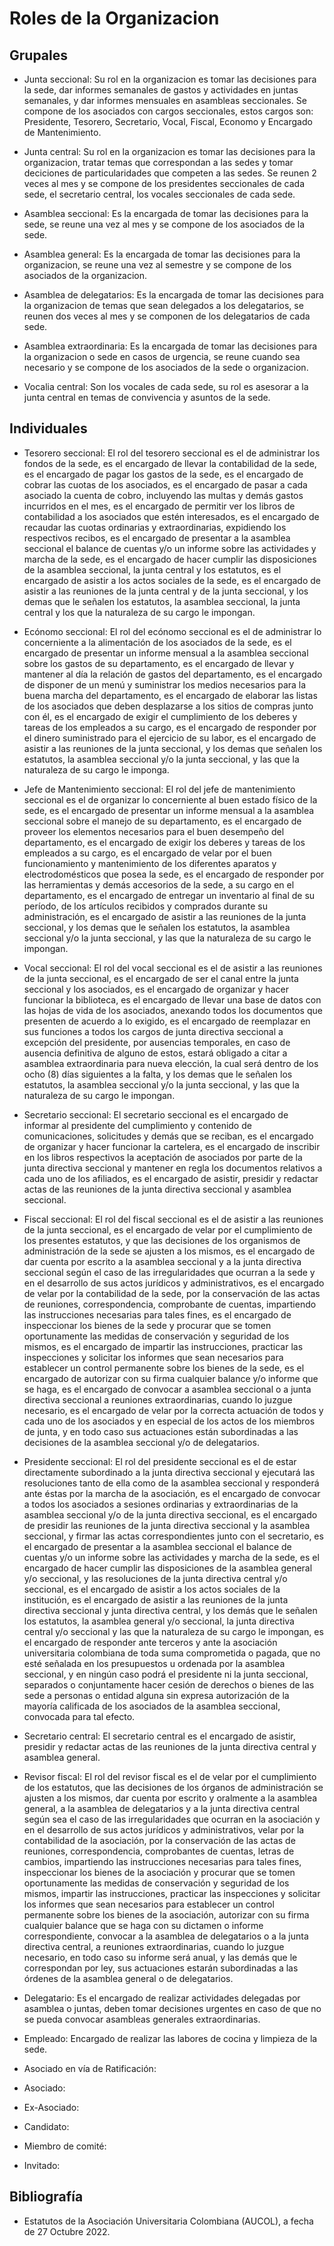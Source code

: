# Roles de la Organizacion

## Grupales 

- Junta seccional: Su rol en la organizacion es tomar las decisiones para la sede, dar informes semanales de gastos y actividades en juntas semanales, y dar informes mensuales en asambleas seccionales. Se compone de los asociados con cargos seccionales, estos cargos son: Presidente, Tesorero, Secretario, Vocal, Fiscal, Economo y Encargado de Mantenimiento. 

- Junta central: Su rol en la organizacion es tomar las decisiones para la organizacion, tratar temas que correspondan a las sedes y tomar deciciones de particularidades que competen a las sedes.  Se reunen 2 veces al mes y se compone de los presidentes seccionales de cada sede, el secretario central, los vocales seccionales de cada sede.

- Asamblea seccional: Es la encargada de tomar las decisiones para la sede, se reune una vez al mes y se compone de los asociados de la sede.

- Asamblea general: Es la encargada de tomar las decisiones para la organizacion, se reune una vez al semestre y se compone de los asociados de la organizacion.

- Asamblea de delegatarios: Es la encargada de tomar las decisiones para la organizacion de temas que sean delegados a los delegatarios, se reunen dos veces al mes y se componen de los delegatarios de cada sede.

- Asamblea extraordinaria: Es la encargada de tomar las decisiones para la organizacion o sede en casos de urgencia, se reune cuando sea necesario y se compone de los asociados de la sede o organizacion.

- Vocalia central: Son los vocales de cada sede, su rol es asesorar a la junta central en temas de convivencia y asuntos de la sede.

## Individuales 

- Tesorero seccional: El rol del tesorero seccional es el de administrar los fondos de la sede, es el encargado de llevar la contabilidad de la sede, es el encargado de pagar los gastos de la sede, es el encargado de cobrar las cuotas de los asociados, es el encargado de pasar a cada asociado la cuenta de cobro, incluyendo las multas y demás gastos incurridos en el mes, es el encargado de permitir ver los libros de contabilidad a los asociados que estén interesados, es el encargado de recaudar las cuotas ordinarias y extraordinarias, expidiendo los respectivos recibos, es el encargado de presentar a la asamblea seccional el balance de cuentas y/o un informe sobre las actividades y marcha de la sede, es el encargado de hacer cumplir las disposiciones de la asamblea seccional, la junta central y los estatutos, es el encargado de asistir a los actos sociales de la sede, es el encargado de asistir a las reuniones de la junta central y de la junta seccional, y los demas que le señalen los estatutos, la asamblea seccional, la junta central y los que la naturaleza de su cargo le impongan.

- Ecónomo seccional: El rol del ecónomo seccional es el de administrar lo concerniente a la alimentación de los asociados de la sede, es el encargado de presentar un informe mensual a la asamblea seccional sobre los gastos de su departamento, es el encargado de llevar y mantener al día la relación de gastos del departamento, es el encargado de disponer de un menú y suministrar los medios necesarios para la buena marcha del departamento, es el encargado de elaborar las listas de los asociados que deben desplazarse a los sitios de compras junto con él, es el encargado de exigir el cumplimiento de los deberes y tareas de los empleados a su cargo, es el encargado de responder por el dinero suministrado para el ejercicio de su labor, es el encargado de asistir a las reuniones de la junta seccional, y los demas que señalen los estatutos, la asamblea seccional y/o la junta seccional, y las que la naturaleza de su cargo le imponga.

- Jefe de Mantenimiento seccional: El rol del jefe de mantenimiento seccional es el de organizar lo concerniente al buen estado físico de la sede, es el encargado de presentar un informe mensual a la asamblea seccional sobre el manejo de su departamento, es el encargado de proveer los elementos necesarios para el buen desempeño del departamento, es el encargado de exigir los deberes y tareas de los empleados a su cargo, es el encargado de velar por el buen funcionamiento y mantenimiento de los diferentes aparatos y electrodomésticos que posea la sede, es el encargado de responder por las herramientas y demás accesorios de la sede, a su cargo en el departamento, es el encargado de entregar un inventario al final de su período, de los artículos recibidos y comprados durante su administración, es el encargado de asistir a las reuniones de la junta seccional, y los demas que le señalen los estatutos, la asamblea seccional y/o la junta seccional, y las que la naturaleza de su cargo le impongan.

- Vocal seccional: El rol del vocal seccional es el de asistir a las reuniones de la junta seccional, es el encargado de ser el canal entre la junta seccional y los asociados, es el encargado de organizar y hacer funcionar la biblioteca, es el encargado de llevar una base de datos con las hojas de vida de los asociados, anexando todos los documentos que presenten de acuerdo a lo exigido, es el encargado de reemplazar en sus funciones a todos los cargos de junta directiva seccional a excepción del presidente, por ausencias temporales, en caso de ausencia definitiva de alguno de estos, estará obligado a citar a asamblea extraordinaria para nueva elección, la cual será dentro de los ocho (8) días siguientes a la falta, y los demas que le señalen los estatutos, la asamblea seccional y/o la junta seccional, y las que la naturaleza de su cargo le impongan.

- Secretario seccional: El secretario seccional es el encargado de informar al presidente del cumplimiento y contenido de comunicaciones, solicitudes y demás que se reciban, es el encargado de organizar y hacer funcionar la cartelera, es el encargado de inscribir en los libros respectivos la aceptación de asociados por parte de la junta directiva seccional y mantener en regla los documentos relativos a cada uno de los afiliados, es el encargado de asistir, presidir y redactar actas de las reuniones de la junta directiva seccional y asamblea seccional.

- Fiscal seccional: El rol del fiscal seccional es el de asistir a las reuniones de la junta seccional, es el encargado de velar por el cumplimiento de los presentes estatutos, y que las decisiones de los organismos de administración de la sede se ajusten a los mismos, es el encargado de dar cuenta por escrito a la asamblea seccional y a la junta directiva seccional según el caso de las irregularidades que ocurran a la sede y en el desarrollo de sus actos jurídicos y administrativos, es el encargado de velar por la contabilidad de la sede, por la conservación de las actas de reuniones, correspondencia, comprobante de cuentas, impartiendo las instrucciones necesarias para tales fines, es el encargado de inspeccionar los bienes de la sede y procurar que se tomen oportunamente las medidas de conservación y seguridad de los mismos, es el encargado de impartir las instrucciones, practicar las inspecciones y solicitar los informes que sean necesarios para establecer un control permanente sobre los bienes de la sede, es el encargado de autorizar con su firma cualquier balance y/o informe que se haga, es el encargado de convocar a asamblea seccional o a junta directiva seccional a reuniones extraordinarias, cuando lo juzgue necesario, es el encargado de velar por la correcta actuación de todos y cada uno de los asociados y en especial de los actos de los miembros de junta, y en todo caso sus actuaciones están subordinadas a las decisiones de la asamblea seccional y/o de delegatarios.

- Presidente seccional: El rol del presidente seccional es el de estar directamente subordinado a la junta directiva seccional y ejecutará las resoluciones tanto de ella como de la asamblea seccional y responderá ante éstas por la marcha de la asociación, es el encargado de convocar a todos los asociados a sesiones ordinarias y extraordinarias de la asamblea seccional y/o de la junta directiva seccional, es el encargado de presidir las reuniones de la junta directiva seccional y la asamblea seccional, y firmar las actas correspondientes junto con el secretario, es el encargado de presentar a la asamblea seccional el balance de cuentas y/o un informe sobre las actividades y marcha de la sede, es el encargado de hacer cumplir las disposiciones de la asamblea general y/o seccional, y las resoluciones de la junta directiva central y/o seccional, es el encargado de asistir a los actos sociales de la institución, es el encargado de asistir a las reuniones de la junta directiva seccional y junta directiva central, y los demás que le señalen los estatutos, la asamblea general y/o seccional, la junta directiva central y/o seccional y las que la naturaleza de su cargo le impongan, es el encargado de responder ante terceros y ante la asociación universitaria colombiana de toda suma comprometida o pagada, que no esté señalada en los presupuestos u ordenada por la asamblea seccional, y en ningún caso podrá el presidente ni la junta seccional, separados o conjuntamente hacer cesión de derechos o bienes de las sede a personas o entidad alguna sin expresa autorización de la mayoría calificada de los asociados de la asamblea seccional, convocada para tal efecto.

- Secretario central: El secretario central es el encargado de asistir, presidir y redactar actas de las reuniones de la junta directiva central y asamblea general.


- Revisor fiscal: El rol del revisor fiscal es el de velar por el cumplimiento de los estatutos, que las decisiones de los órganos de administración se ajusten a los mismos, dar cuenta por escrito y oralmente a la asamblea general, a la asamblea de delegatarios y a la junta directiva central según sea el caso de las irregularidades que ocurran en la asociación y en el desarrollo de sus actos jurídicos y administrativos, velar por la contabilidad de la asociación, por la conservación de las actas de reuniones, correspondencia, comprobantes de cuentas, letras de cambios, impartiendo las instrucciones necesarias para tales fines, inspeccionar los bienes de la asociación y procurar que se tomen oportunamente las medidas de conservación y seguridad de los mismos, impartir las instrucciones, practicar las inspecciones y solicitar los informes que sean necesarios para establecer un control permanente sobre los bienes de la asociación, autorizar con su firma cualquier balance que se haga con su dictamen o informe correspondiente, convocar a la asamblea de delegatarios o a la junta directiva central, a reuniones extraordinarias, cuando lo juzgue necesario, en todo caso su informe será anual, y las demás que le correspondan por ley, sus actuaciones estarán subordinadas a las órdenes de la asamblea general o de delegatarios.



- Delegatario: Es el encargado de realizar actividades delegadas por asamblea o juntas, deben tomar decisiones urgentes en caso de que no se pueda convocar asambleas generales extraordinarias.

- Empleado: Encargado de realizar las labores de cocina y limpieza de la sede.

- Asociado en vía de Ratificación: 

- Asociado: 

- Ex-Asociado: 

- Candidato: 

- Miembro de comité: 

- Invitado: 

## Bibliografía

* Estatutos de la Asociación Universitaria Colombiana (AUCOL), a fecha de 27 Octubre 2022.
